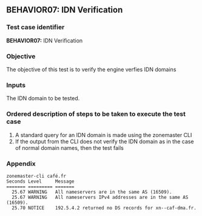 ## BEHAVIOR07: IDN Verification 

### Test case identifier

**BEHAVIOR07:** IDN Verification 

### Objective 

The objective of this test is to verify the engine verfies IDN domains

### Inputs

The IDN domain to be tested.

### Ordered description of steps to be taken to execute the test case

1. A standard query for an IDN domain is made using the zonemaster CLI
2. If the output from the CLI does not verify the IDN domain as in the case of
normal domain names, then the test fails 

### Appendix
``` 
zonemaster-cli café.fr
Seconds Level     Message
======= ========= =======
  25.67 WARNING   All nameservers are in the same AS (16509).
  25.67 WARNING   All nameservers IPv4 addresses are in the same AS (16509).
  25.70 NOTICE    192.5.4.2 returned no DS records for xn--caf-dma.fr.


